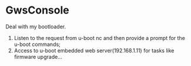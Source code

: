 # GwsConsole
Deal with my bootloader.
1) Listen to the request from u-boot nc and then provide a prompt for the u-boot commands;
2) Access to u-boot embedded web server(192.168.1.11) for tasks like firmware upgrade...
